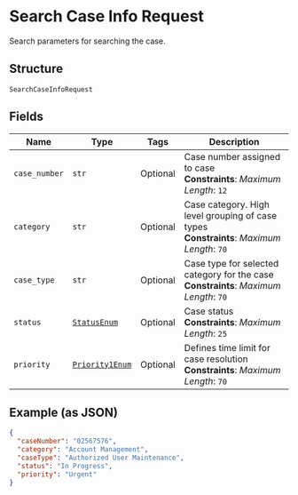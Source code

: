 
# Search Case Info Request

Search parameters for searching the case.

## Structure

`SearchCaseInfoRequest`

## Fields

| Name | Type | Tags | Description |
|  --- | --- | --- | --- |
| `case_number` | `str` | Optional | Case number assigned to case<br>**Constraints**: *Maximum Length*: `12` |
| `category` | `str` | Optional | Case category. High level grouping of case types<br>**Constraints**: *Maximum Length*: `70` |
| `case_type` | `str` | Optional | Case type for selected category for the case<br>**Constraints**: *Maximum Length*: `70` |
| `status` | [`StatusEnum`](../../doc/models/status-enum.md) | Optional | Case status<br>**Constraints**: *Maximum Length*: `25` |
| `priority` | [`Priority1Enum`](../../doc/models/priority-1-enum.md) | Optional | Defines time limit for case resolution<br>**Constraints**: *Maximum Length*: `70` |

## Example (as JSON)

```json
{
  "caseNumber": "02567576",
  "category": "Account Management",
  "caseType": "Authorized User Maintenance",
  "status": "In Progress",
  "priority": "Urgent"
}
```

